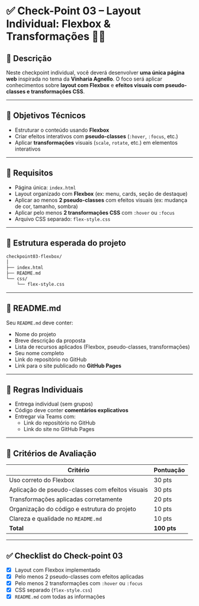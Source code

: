 # ✅ Check-Point 03 – Layout Individual: Flexbox & Transformações 🍷💡

## 🧠 Descrição

Neste checkpoint individual, você deverá desenvolver **uma única página web** inspirada no tema da **Vinharia Agnello**. O foco será aplicar conhecimentos sobre **layout com Flexbox** e **efeitos visuais com pseudo-classes e transformações CSS**.

---

## 🎯 Objetivos Técnicos

- Estruturar o conteúdo usando **Flexbox**
- Criar efeitos interativos com **pseudo-classes** (`:hover`, `:focus`, etc.)
- Aplicar **transformações** visuais (`scale`, `rotate`, etc.) em elementos interativos

---

## 📌 Requisitos

- Página única: `index.html`
- Layout organizado com **Flexbox** (ex: menu, cards, seção de destaque)
- Aplicar ao menos **2 pseudo-classes** com efeitos visuais (ex: mudança de cor, tamanho, sombra)
- Aplicar pelo menos **2 transformações CSS** com `:hover` ou `:focus`
- Arquivo CSS separado: `flex-style.css`

---

## 📁 Estrutura esperada do projeto

```bash
checkpoint03-flexbox/
│
├── index.html
├── README.md
└── css/
    └── flex-style.css
```

---

## 📄 README.md

Seu `README.md` deve conter:

- Nome do projeto
- Breve descrição da proposta
- Lista de recursos aplicados (Flexbox, pseudo-classes, transformações)
- Seu nome completo
- Link do repositório no GitHub
- Link para o site publicado no **GitHub Pages**

---

## 👤 Regras Individuais

- Entrega individual (sem grupos)
- Código deve conter **comentários explicativos**
- Entregar via Teams com:
  - Link do repositório no GitHub
  - Link do site no GitHub Pages

---

## 🧪 Critérios de Avaliação

| Critério                                      | Pontuação |
|-----------------------------------------------|-----------|
| Uso correto do Flexbox                        | 30 pts    |
| Aplicação de pseudo-classes com efeitos visuais | 30 pts    |
| Transformações aplicadas corretamente         | 20 pts    |
| Organização do código e estrutura do projeto  | 10 pts    |
| Clareza e qualidade no `README.md`            | 10 pts    |
| **Total**                                     | **100 pts** |

---

## ✅ Checklist do Check-point 03

- [X] Layout com Flexbox implementado
- [X] Pelo menos 2 pseudo-classes com efeitos aplicadas
- [X] Pelo menos 2 transformações com `:hover` ou `:focus`
- [X] CSS separado (`flex-style.css`)
- [X] `README.md` com todas as informações
